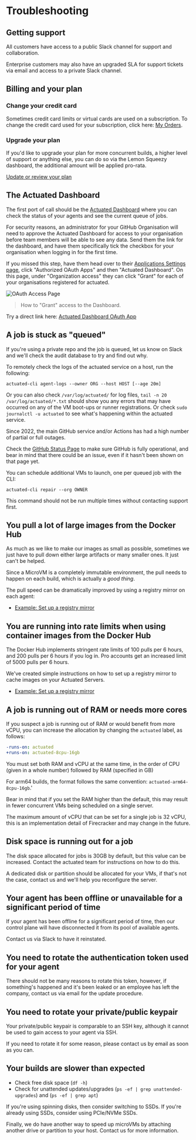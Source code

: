 # Troubleshooting

## Getting support

All customers have access to a public Slack channel for support and collaboration.

Enterprise customers may also have an upgraded SLA for support tickets via email and access to a private Slack channel.

## Billing and your plan

### Change your credit card

Sometimes credit card limits or virtual cards are used on a subscription. To change the credit card used for your subscription, click here: [My Orders](https://app.lemonsqueezy.com/my-orders).

### Upgrade your plan

If you'd like to upgrade your plan for more concurrent builds, a higher level of support or anything else, you can do so via the Lemon Squeezy dashboard, the additional amount will be applied pro-rata.

[Update or review your plan](https://openfaas.lemonsqueezy.com/billing)

## The Actuated Dashboard

The first port of call should be the [Actuated Dashboard](https://dashboard.actuated.dev) where you can check the status of your agents and see the current queue of jobs.

For security reasons, an administrator for your GitHub Organisation will need to approve the Actuated Dashboard for access to your organisation before team members will be able to see any data. Send them the link for the dashboard, and have them specifically tick the checkbox for your organisation when logging in for the first time.

If you missed this step, have them head over to their [Applications Settings page](https://github.com/settings/apps/authorizations), click "Authorized OAuth Apps" and then "Actuated Dashboard". On this page, under "Organization access" they can click "Grant" for each of your organisations registered for actuated.

![OAuth Access Page](/images/oauth-dashboard-access.png)
> How to "Grant" access to the Dashboard.

Try a direct link here: [Actuated Dashboard OAuth App](https://github.com/settings/connections/applications/8c5dc5d9750ff2a8396a)

## A job is stuck as "queued"

If you're using a private repo and the job is queued, let us know on Slack and we'll check the audit database to try and find out why.

To remotely check the logs of the actuated service on a host, run the following:

```
actuated-cli agent-logs --owner ORG --host HOST [--age 20m]
```

Or you can also check `/var/log/actuated/` for log files, `tail -n 20 /var/log/actuated/*.txt` should show you any errors that may have occurred on any of the VM boot-ups or runner registrations. Or check `sudo journalctl -u actuated` to see what's happening within the actuated service.

Since 2022, the main GitHub service and/or Actions has had a high number of partial or full outages.

Check the [GitHub Status Page](https://www.githubstatus.com/) to make sure GitHub is fully operational, and bear in mind that there could be an issue, even if it hasn't been shown on that page yet.

You can schedule additional VMs to launch, one per queued job with the CLI:

```
actuated-cli repair --org OWNER
```

This command should not be run multiple times without contacting support first.

## You pull a lot of large images from the Docker Hub

As much as we like to make our images as small as possible, sometimes we just have to pull down either large artifacts or many smaller ones. It just can't be helped.

Since a MicroVM is a completely immutable environment, the pull needs to happen on each build, which is actually a *good thing*.

The pull speed can be dramatically improved by using a registry mirror on each agent:

* [Example: Set up a registry mirror](/tasks/registry-mirror)

## You are running into rate limits when using container images from the Docker Hub

The Docker Hub implements stringent rate limits of 100 pulls per 6 hours, and 200 pulls per 6 hours if you log in. Pro accounts get an increased limit of 5000 pulls per 6 hours.

We've created simple instructions on how to set up a registry mirror to cache images on your Actuated Servers.

* [Example: Set up a registry mirror](/tasks/registry-mirror)

## A job is running out of RAM or needs more cores

If you suspect a job is running out of RAM or would benefit from more vCPU, you can increase the allocation by changing the `actuated` label, as follows:

```yaml
-runs-on: actuated
+runs-on: actuated-8cpu-16gb
```

You must set both RAM and vCPU at the same time, in the order of CPU (given in a whole number) followed by RAM (specified in GB)

For arm64 builds, the format follows the same convention: `actuated-arm64-8cpu-16gb`.'

Bear in mind that if you set the RAM higher than the default, this may result in fewer concurrent VMs being scheduled on a single server.

The maximum amount of vCPU that can be set for a single job is 32 vCPU, this is an implementation detail of Firecracker and may change in the future.

## Disk space is running out for a job

The disk space allocated for jobs is 30GB by default, but this value can be increased. Contact the actuated team for instructions on how to do this.

A dedicated disk or partition should be allocated for your VMs, if that's not the case, contact us and we'll help you reconfigure the server.

## Your agent has been offline or unavailable for a significant period of time

If your agent has been offline for a significant period of time, then our control plane will have disconnected it from its pool of available agents.

Contact us via Slack to have it reinstated.

## You need to rotate the authentication token used for your agent

There should not be many reasons to rotate this token, however, if something's happened and it's been leaked or an employee has left the company, contact us via email for the update procedure.

## You need to rotate your private/public keypair

Your private/public keypair is comparable to an SSH key, although it cannot be used to gain access to your agent via SSH.

If you need to rotate it for some reason, please contact us by email as soon as you can.

## Your builds are slower than expected

* Check free disk space (`df -h`)
* Check for unattended updates/upgrades (`ps -ef | grep unattended-upgrades`) and (`ps -ef | grep apt`)

If you're using spinning disks, then consider switching to SSDs. If you're already using SSDs, consider using PCIe/NVMe SSDs.

Finally, we do have another way to speed up microVMs by attaching another drive or partition to your host. Contact us for more information.
